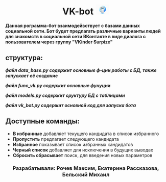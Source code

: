 <h1 align="center">VK-bot
<img src="https://github.com/Mikhail-Belskiy/test/blob/main/chatbot-kiu.gif" height="32"/></h1>

**Данная рограмма-бот взаимодейвствует с базами данных социальной сети. Бот будет предлагать различные варианты людей для знакомств в социальной сети ВКонтакте в виде диалога с пользователем через группу "VKinder Surpize"**

## структура:

___файл data_base.py содержит основные ф-ции работы с БД, также запускает её создание___

___файл func_vk.py содержит основные фунуции___

___файл models.py содержит сруктуру БД с таблицами___

___файл vk_bot.py содержит основной код для запуска бота___

## Доступные команды:

 - **В избранные** добавляет текущего кандидата в список избранного
 - **Пропустить** предлагает следующего кандидата
 - **Избранное** показывает список избранных кандидатов
 - **Черный список** добавляет для исключения в будущих выводах
 - **Сбросить сбрасывает** поиск, для введения новых параметров


<h3 align="center">Разрабатывали: Рочев Максим, Екатерина Рассказова, Бельский Михаил</h3>
